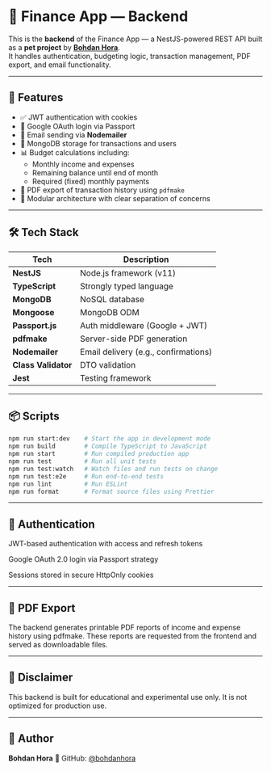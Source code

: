 # 🧠 Finance App — Backend

This is the **backend** of the Finance App — a NestJS-powered REST API built as a **pet project** by [**Bohdan Hora**](https://github.com/bohdanhora).  
It handles authentication, budgeting logic, transaction management, PDF export, and email functionality.

---

## 🚀 Features

- ✅ JWT authentication with cookies
- 🔐 Google OAuth login via Passport
- 📧 Email sending via **Nodemailer**
- 🧾 MongoDB storage for transactions and users
- 📊 Budget calculations including:
    - Monthly income and expenses
    - Remaining balance until end of month
    - Required (fixed) monthly payments
- 📄 PDF export of transaction history using `pdfmake`
- 📁 Modular architecture with clear separation of concerns

---

## 🛠️ Tech Stack

| Tech                | Description                          |
| ------------------- | ------------------------------------ |
| **NestJS**          | Node.js framework (v11)              |
| **TypeScript**      | Strongly typed language              |
| **MongoDB**         | NoSQL database                       |
| **Mongoose**        | MongoDB ODM                          |
| **Passport.js**     | Auth middleware (Google + JWT)       |
| **pdfmake**         | Server-side PDF generation           |
| **Nodemailer**      | Email delivery (e.g., confirmations) |
| **Class Validator** | DTO validation                       |
| **Jest**            | Testing framework                    |

---

## 📦 Scripts

```bash
npm run start:dev    # Start the app in development mode
npm run build        # Compile TypeScript to JavaScript
npm run start        # Run compiled production app
npm run test         # Run all unit tests
npm run test:watch   # Watch files and run tests on change
npm run test:e2e     # Run end-to-end tests
npm run lint         # Run ESLint
npm run format       # Format source files using Prettier
```

---

## 🔐 Authentication

JWT-based authentication with access and refresh tokens

Google OAuth 2.0 login via Passport strategy

Sessions stored in secure HttpOnly cookies

---

## 📄 PDF Export

The backend generates printable PDF reports of income and expense history using pdfmake.
These reports are requested from the frontend and served as downloadable files.

---

## 🚧 Disclaimer

This backend is built for educational and experimental use only.
It is not optimized for production use.

---

## 👤 Author

**Bohdan Hora**
🔗 GitHub: [@bohdanhora](https://github.com/bohdanhora)
